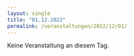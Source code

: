 ```yaml
---
layout: single
title: "01.12.2022"
permalink: /veranstaltungen/2022/12/01/
---
```


Keine Veranstaltung an diesem Tag.

